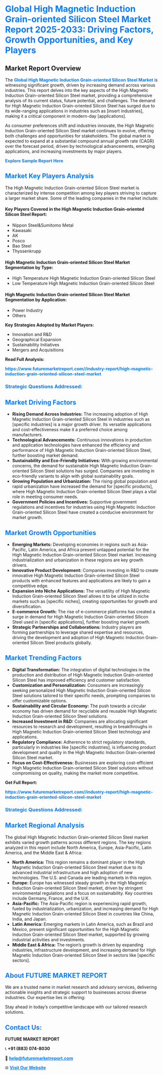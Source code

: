 <h1 style="color: #007BFF;">Global High Magnetic Induction Grain-oriented Silicon Steel Market Report 2025-2033: Driving Factors, Growth Opportunities, and Key Players</h1>

<section id="overview">
<h2>Market Report Overview</h2>
<p>The <a href="https://www.futuremarketreport.com//industry-report/high-magnetic-induction-grain-oriented-silicon-steel-market" style="color: #007BFF; text-decoration: none;"><strong>Global High Magnetic Induction Grain-oriented Silicon Steel Market</strong></a> is witnessing significant growth, driven by increasing demand across various industries. This report delves into the key aspects of the High Magnetic Induction Grain-oriented Silicon Steel market, providing a comprehensive analysis of its current status, future potential, and challenges. The demand for High Magnetic Induction Grain-oriented Silicon Steel has surged due to its wide-ranging applications in industries such as [insert industries], making it a critical component in modern-day [applications].</p>
<p>As consumer preferences shift and industries innovate, the High Magnetic Induction Grain-oriented Silicon Steel market continues to evolve, offering both challenges and opportunities for stakeholders. The global market is expected to expand at a substantial compound annual growth rate (CAGR) over the forecast period, driven by technological advancements, emerging applications, and increasing investments by major players.</p>
</section>

<section id="overview">
<p><a href="https://www.futuremarketreport.com//request-sample/reportId=88163" style="color: #007BFF; text-decoration: none;"><strong>Explore Sample Report Here</strong></a></p>
</section>

<section id="key-players">
<h2 style="color: #007BFF;">Market Key Players Analysis</h2>
<p>The High Magnetic Induction Grain-oriented Silicon Steel market is characterized by intense competition among key players striving to capture a larger market share. Some of the leading companies in the market include:</p>
<h4>Key Players Covered in the High Magnetic Induction Grain-oriented Silicon Steel Report:</h4>
<ul><li>Nippon Steel&amp;Sumitomo Metal</li><li>Kawasaki</li><li>AK</li><li>Posco</li><li>Bao Steel</li><li>Thyssenkrupp</li></ul>
<h4>High Magnetic Induction Grain-oriented Silicon Steel Market Segmentation by Type:</h4>
<ul><li>High Temperature High Magnetic Induction Grain-oriented Silicon Steel</li><li>Low Temperature High Magnetic Induction Grain-oriented Silicon Steel</li></ul>

<h4>High Magnetic Induction Grain-oriented Silicon Steel Market Segmentation by Application:</h4>
<ul><li>Power Industry</li><li>Others</li></ul>
<p><strong>Key Strategies Adopted by Market Players:</strong></p>
<ul>
<li>Innovation and R&D</li>
<li>Geographical Expansion</li>
<li>Sustainability Initiatives</li>
<li>Mergers and Acquisitions</li>
</ul>
</section>

<section>
<p><strong>Read Full Analysis: </strong></p><a href="https://www.futuremarketreport.com//industry-report/high-magnetic-induction-grain-oriented-silicon-steel-market" style="color: #007BFF; text-decoration: none;"><strong>https://www.futuremarketreport.com//industry-report/high-magnetic-induction-grain-oriented-silicon-steel-market</strong></a>
<h3 style="color: #007BFF;">Strategic Questions Addressed:</h3>
</section>

<section id="driving-factors">
<h2 style="color: #007BFF;">Market Driving Factors</h2>
<ul>
<li><strong>Rising Demand Across Industries:</strong> The increasing adoption of High Magnetic Induction Grain-oriented Silicon Steel in industries such as [specific industries] is a major growth driver. Its versatile applications and cost-effectiveness make it a preferred choice among manufacturers.</li>
<li><strong>Technological Advancements:</strong> Continuous innovations in production and application technologies have enhanced the efficiency and performance of High Magnetic Induction Grain-oriented Silicon Steel, further boosting market demand.</li>
<li><strong>Sustainability and Eco-Friendly Initiatives:</strong> With growing environmental concerns, the demand for sustainable High Magnetic Induction Grain-oriented Silicon Steel solutions has surged. Companies are investing in eco-friendly variants to align with global sustainability goals.</li>
<li><strong>Growing Population and Urbanization:</strong> The rising global population and rapid urbanization have increased the demand for [specific products], where High Magnetic Induction Grain-oriented Silicon Steel plays a vital role in meeting consumer needs.</li>
<li><strong>Government Policies and Incentives:</strong> Supportive government regulations and incentives for industries using High Magnetic Induction Grain-oriented Silicon Steel have created a conducive environment for market growth.</li>
</ul>
</section>

<section id="growth-opportunities">
<h2 style="color: #007BFF;">Market Growth Opportunities</h2>
<ul>
<li><strong>Emerging Markets:</strong> Developing economies in regions such as Asia-Pacific, Latin America, and Africa present untapped potential for the High Magnetic Induction Grain-oriented Silicon Steel market. Increasing industrialization and urbanization in these regions are key growth drivers.</li>
<li><strong>Innovative Product Development:</strong> Companies investing in R&D to create innovative High Magnetic Induction Grain-oriented Silicon Steel products with enhanced features and applications are likely to gain a competitive edge.</li>
<li><strong>Expansion into Niche Applications:</strong> The versatility of High Magnetic Induction Grain-oriented Silicon Steel allows it to be utilized in niche markets such as [specific niches], creating opportunities for growth and diversification.</li>
<li><strong>E-commerce Growth:</strong> The rise of e-commerce platforms has created a surge in demand for High Magnetic Induction Grain-oriented Silicon Steel used in [specific applications], further boosting market growth.</li>
<li><strong>Strategic Partnerships and Collaborations:</strong> Industry players are forming partnerships to leverage shared expertise and resources, driving the development and adoption of High Magnetic Induction Grain-oriented Silicon Steel products globally.</li>
</ul>
</section>

<section id="trending-factors">
<h2 style="color: #007BFF;">Market Trending Factors</h2>
<ul>
<li><strong>Digital Transformation:</strong> The integration of digital technologies in the production and distribution of High Magnetic Induction Grain-oriented Silicon Steel has improved efficiency and customer satisfaction.</li>
<li><strong>Customization and Personalization:</strong> Consumers are increasingly seeking personalized High Magnetic Induction Grain-oriented Silicon Steel solutions tailored to their specific needs, prompting companies to offer customizable options.</li>
<li><strong>Sustainability and Circular Economy:</strong> The push towards a circular economy has driven demand for recyclable and reusable High Magnetic Induction Grain-oriented Silicon Steel solutions.</li>
<li><strong>Increased Investment in R&D:</strong> Companies are allocating significant resources to research and development, resulting in breakthroughs in High Magnetic Induction Grain-oriented Silicon Steel technology and applications.</li>
<li><strong>Regulatory Compliance:</strong> Adherence to strict regulatory standards, particularly in industries like [specific industries], is influencing product development and quality in the High Magnetic Induction Grain-oriented Silicon Steel market.</li>
<li><strong>Focus on Cost-Effectiveness:</strong> Businesses are exploring cost-efficient High Magnetic Induction Grain-oriented Silicon Steel solutions without compromising on quality, making the market more competitive.</li>
</ul>
</section>

<section>
<p><strong>Get Full Report: </strong></p><a href="https://www.futuremarketreport.com//industry-report/high-magnetic-induction-grain-oriented-silicon-steel-market" style="color: #007BFF; text-decoration: none;"><strong>https://www.futuremarketreport.com//industry-report/high-magnetic-induction-grain-oriented-silicon-steel-market</strong></a>
<h3 style="color: #007BFF;">Strategic Questions Addressed:</h3>
</section>


<section id="regional-analysis">
<h2 style="color: #007BFF;">Market Regional Analysis</h2>
<p>The global High Magnetic Induction Grain-oriented Silicon Steel market exhibits varied growth patterns across different regions. The key regions analyzed in this report include North America, Europe, Asia-Pacific, Latin America, and the Middle East & Africa:</p>
<ul>
<li><strong>North America:</strong> This region remains a dominant player in the High Magnetic Induction Grain-oriented Silicon Steel market due to its advanced industrial infrastructure and high adoption of new technologies. The U.S. and Canada are leading markets in this region.</li>
<li><strong>Europe:</strong> Europe has witnessed steady growth in the High Magnetic Induction Grain-oriented Silicon Steel market, driven by stringent environmental regulations and a focus on sustainability. Key countries include Germany, France, and the U.K.</li>
<li><strong>Asia-Pacific:</strong> The Asia-Pacific region is experiencing rapid growth, fueled by industrialization, urbanization, and increasing demand for High Magnetic Induction Grain-oriented Silicon Steel in countries like China, India, and Japan.</li>
<li><strong>Latin America:</strong> Emerging markets in Latin America, such as Brazil and Mexico, present significant opportunities for the High Magnetic Induction Grain-oriented Silicon Steel market, supported by growing industrial activities and investments.</li>
<li><strong>Middle East & Africa:</strong> The region’s growth is driven by expanding industries, infrastructure development, and increasing demand for High Magnetic Induction Grain-oriented Silicon Steel in sectors like [specific sectors].</li>
</ul>
</section>

<footer>
<h2 style="color: #007BFF;">About FUTURE MARKET REPORT</h2>
<p>We are a trusted name in market research and advisory services, delivering actionable insights and strategic support to businesses across diverse industries. Our expertise lies in offering:</p>

<p>Stay ahead in today’s competitive landscape with our tailored research solutions.</p>

<h2 style="color: #007BFF;">Contact Us:</h2>
<p><strong>FUTURE MARKET REPORT</strong></p>
<p>📞 <strong>+91 (883) 074-8030</strong></p>
<p>📧 <strong><a href="mailto:help@futuremarketreport.com" style="color: #007BFF;">help@futuremarketreport.com</a></strong></p>
<p>🌐 <strong><a href="https://www.futuremarketreport.com/" style="color: #007BFF;">Visit Our Website</a></strong></p>
</footer>